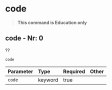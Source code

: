 # code

> **This command is Education only**

## code - Nr: 0

??

```mcfunction
code
```

|Parameter|Type|Required|Other|
|:---|:---|:---|:---|
|`code`|keyword|true||


